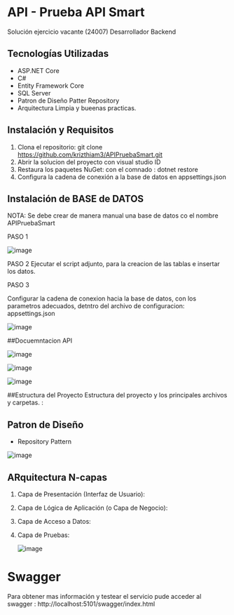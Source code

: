 # API - Prueba API Smart
Solución ejercicio vacante (24007) Desarrollador Backend

## Tecnologías Utilizadas
- ASP.NET Core
- C#
- Entity Framework Core
- SQL Server
- Patron de Diseño Patter Repository
- Arquitectura Limpia y bueenas practicas.

## Instalación y Requisitos

1. Clona el repositorio: git clone https://github.com/krizthiam3/APIPruebaSmart.git
2. Abrir la solucion del proyecto con visual studio ID
3. Restaura los paquetes NuGet: con el comnado : dotnet restore
4. Configura la cadena de conexión a la base de datos en appsettings.json

## Instalación de BASE de DATOS
NOTA: Se  debe crear de manera manual una base de datos co el nombre APIPruebaSmart

PASO 1

![image](https://github.com/krizthiam3/APIPruebaSmart/assets/3958240/b032ecd5-0728-4077-bace-e670ee006e13)

PASO 2 
Ejecutar el script adjunto, para la creacion de las tablas e insertar los datos. 

PASO 3

Configurar la cadena de conexion hacia la base de datos, con los parametros adecuados, detntro del archivo de configuracion: appsettings.json

![image](https://github.com/krizthiam3/APIPruebaSmart/assets/3958240/9b4b4346-5f28-4373-b705-cf728294488a)



##Docuemntacion API

![image](https://github.com/krizthiam3/APIPruebaSmart/assets/3958240/c664f34f-fcd0-463b-9985-59041bae039c)

![image](https://github.com/krizthiam3/APIPruebaSmart/assets/3958240/5862d778-0fa7-40af-a2dd-5766e394ebb0)

![image](https://github.com/krizthiam3/APIPruebaSmart/assets/3958240/7ae19c4c-0a07-47f8-95e4-5c3f20690b17)





##Estructura del Proyecto
Estructura del proyecto y los principales archivos y carpetas. :


## Patron de Diseño 
- Repository Pattern 

![image](https://github.com/krizthiam3/pruebaTekton/assets/3958240/c6a385c9-eda0-470d-be2f-01ffaa50535c)


## ARquitectura N-capas

1. Capa de Presentación (Interfaz de Usuario):
2. Capa de Lógica de Aplicación (o Capa de Negocio):
3. Capa de Acceso a Datos:
5. Capa de Pruebas:

   ![image](https://github.com/krizthiam3/pruebaTekton/assets/3958240/5a388f94-5a8a-46f0-9b8b-ff49baeb46cb)




# Swagger
Para obtener mas información y testear el servicio pude acceder al swagger : http://localhost:5101/swagger/index.html
